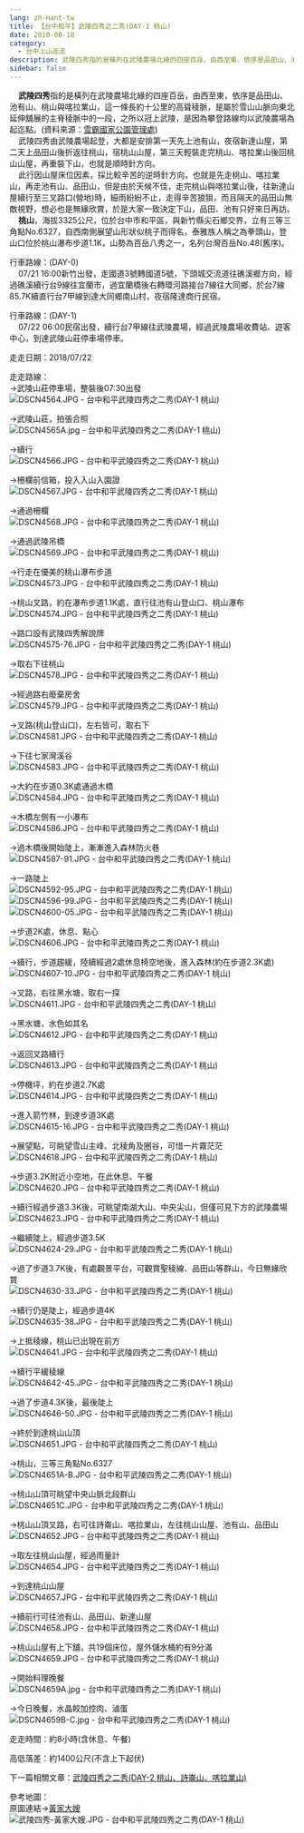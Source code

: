 ```yaml
---
lang: zh-Hant-tw
title: 【台中和平】武陵四秀之二秀(DAY-1 桃山)
date: 2018-08-10
category: 
  - 台中上山走走
description: 武陵四秀指的是橫列在武陵農場北緣的四座百岳，由西至東，依序是品田山、池有山、桃山與喀拉業山，這一條長約十公里的高聳稜脈，是屬於雪山山脈向東北延伸舖展的主脊稜脈中的一段，之所以冠上武陵，是因為攀登路線均以武陵農場為起迄點。(資料來源：[雪霸國家公園管理處](https://www.spnp.gov.tw/old/Article.aspx?a=1w%2Bby5rFa%2Bw%3D&lang=1)) 武陵四秀由武陵農場起登，大都是安排第一天先上池有山，夜宿新達山屋，第二天上品田山後折返往桃山，宿桃山山屋，第三天輕裝走完桃山、喀拉業山後回桃山山屋，再重裝下山，也就是順時針方向。 此行因山屋床位因素，採比較辛苦的逆時針方向，也就是先走桃山、喀拉業山，再走池有山、品田山，但是由於天候不佳，走完桃山與喀拉業山後，往新達山屋續行至三叉路口(營地)時，細雨紛紛不止，走得辛苦狼狽，而且隔天的品田山無敵視野，想必也是無緣欣賞，於是大家一致決定下山，品田、池有只好來日再訪。 桃山，海拔3325公尺，位於台中市和平區，與新竹縣尖石鄉交界，立有三等三角點No.6327，自西南側展望山形狀似桃子而得名，泰雅族人稱之為拳頭山，登山口位於桃山瀑布步道1.1K，山勢為百岳八秀之一，名列台灣百岳No.48(舊序)。
sidebar: false
---
```


    **武陵四秀**指的是橫列在武陵農場北緣的四座百岳，由西至東，依序是品田山、池有山、桃山與喀拉業山，這一條長約十公里的高聳稜脈，是屬於雪山山脈向東北延伸舖展的主脊稜脈中的一段，之所以冠上武陵，是因為攀登路線均以武陵農場為起迄點。(資料來源：[雪霸國家公園管理處](https://www.spnp.gov.tw/old/Article.aspx?a=1w%2Bby5rFa%2Bw%3D&lang=1))  
    武陵四秀由武陵農場起登，大都是安排第一天先上池有山，夜宿新達山屋，第二天上品田山後折返往桃山，宿桃山山屋，第三天輕裝走完桃山、喀拉業山後回桃山山屋，再重裝下山，也就是順時針方向。  
    此行因山屋床位因素，採比較辛苦的逆時針方向，也就是先走桃山、喀拉業山，再走池有山、品田山，但是由於天候不佳，走完桃山與喀拉業山後，往新達山屋續行至三叉路口(營地)時，細雨紛紛不止，走得辛苦狼狽，而且隔天的品田山無敵視野，想必也是無緣欣賞，於是大家一致決定下山，品田、池有只好來日再訪。  
    **桃山**，海拔3325公尺，位於台中市和平區，與新竹縣尖石鄉交界，立有三等三角點No.6327，自西南側展望山形狀似桃子而得名，泰雅族人稱之為拳頭山，登山口位於桃山瀑布步道1.1K，山勢為百岳八秀之一，名列台灣百岳No.48(舊序)。

行車路線：(DAY-0)  
    07/21 16:00新竹出發，走國道3號轉國道5號，下頭城交流道往礁溪鄉方向，經過礁溪續行台9線往宜蘭市，過宜蘭橋後右轉環河路接台7線往大同鄉，於台7線85.7K續直行台7甲線到達大同鄉南山村，夜宿隆達商行民宿。

行車路線：(DAY-1)  
    07/22 06:00民宿出發，續行台7甲線往武陵農場，經過武陵農場收費站、遊客中心，到達武陵山莊停車場停車。

走走日期：2018/07/22

走走路線：  
→武陵山莊停車場，整裝後07:30出發  
![DSCN4564.JPG - 台中和平武陵四秀之二秀(DAY-1 桃山)](image/1194652865_l.jpg)

→武陵山莊，拍張合照  
![DSCN4565A.jpg - 台中和平武陵四秀之二秀(DAY-1 桃山)](image/1194652965_l.jpg)

→續行  
![DSCN4566.JPG - 台中和平武陵四秀之二秀(DAY-1 桃山)](image/1194651292_l.jpg)

→柵欄前信箱，投入入山入園證  
![DSCN4567.JPG - 台中和平武陵四秀之二秀(DAY-1 桃山)](image/1194652078_l.jpg)

→通過柵欄  
![DSCN4568.JPG - 台中和平武陵四秀之二秀(DAY-1 桃山)](image/1194652966_l.jpg)

→通過武陵吊橋  
![DSCN4569.JPG - 台中和平武陵四秀之二秀(DAY-1 桃山)](image/1194651802_l.jpg)

→行走在優美的桃山瀑布步道  
![DSCN4573.JPG - 台中和平武陵四秀之二秀(DAY-1 桃山)](image/1194653065_l.jpg)

→桃山叉路，約在瀑布步道1.1K處，直行往池有山登山口、桃山瀑布  
![DSCN4574.JPG - 台中和平武陵四秀之二秀(DAY-1 桃山)](image/1194653066_l.jpg)

→路口設有武陵四秀解說牌  
![DSCN4575-76.JPG - 台中和平武陵四秀之二秀(DAY-1 桃山)](image/1194651803_l.jpg)

→取右下往桃山  
![DSCN4578.JPG - 台中和平武陵四秀之二秀(DAY-1 桃山)](image/1194652967_l.jpg)

→經過路右廢棄房舍  
![DSCN4579.JPG - 台中和平武陵四秀之二秀(DAY-1 桃山)](image/1194653165_l.jpg)

→叉路(桃山登山口)，左右皆可，取右下  
![DSCN4581.JPG - 台中和平武陵四秀之二秀(DAY-1 桃山)](image/1194651293_l.jpg)

→下往七家灣溪谷  
![DSCN4583.JPG - 台中和平武陵四秀之二秀(DAY-1 桃山)](image/1194652374_l.jpg)

→大約在步道0.3K處通過木橋  
![DSCN4584.JPG - 台中和平武陵四秀之二秀(DAY-1 桃山)](image/1194651485_l.jpg)

→木橋左側有一小瀑布  
![DSCN4586.JPG - 台中和平武陵四秀之二秀(DAY-1 桃山)](image/1194653166_l.jpg)

→過木橋後開始陡上，漸漸進入森林防火巷  
![DSCN4587-91.JPG - 台中和平武陵四秀之二秀(DAY-1 桃山)](image/1194652867_l.jpg)

→一路陡上  
![DSCN4592-95.JPG - 台中和平武陵四秀之二秀(DAY-1 桃山)](image/1194652079_l.jpg)  
![DSCN4596-99.JPG - 台中和平武陵四秀之二秀(DAY-1 桃山)](image/1194652375_l.jpg)  
![DSCN4600-05.JPG - 台中和平武陵四秀之二秀(DAY-1 桃山)](image/1194653265_l.jpg)

→步道2K處，休息、點心  
![DSCN4606.JPG - 台中和平武陵四秀之二秀(DAY-1 桃山)](image/1194653167_l.jpg)

→續行，步道趨緩，陸續經過2處休息椅空地後，進入森林(約在步道2.3K處)  
![DSCN4607-10.JPG - 台中和平武陵四秀之二秀(DAY-1 桃山)](image/1194652868_l.jpg)

→叉路，右往黑水塘，取右一探  
![DSCN4611.JPG - 台中和平武陵四秀之二秀(DAY-1 桃山)](image/1194652376_l.jpg)

→黑水塘，水色如其名  
![DSCN4612.JPG - 台中和平武陵四秀之二秀(DAY-1 桃山)](image/1194651486_l.jpg)

→返回叉路續行  
![DSCN4613.JPG - 台中和平武陵四秀之二秀(DAY-1 桃山)](image/1194653266_l.jpg)

→停機坪，約在步道2.7K處  
![DSCN4614.JPG - 台中和平武陵四秀之二秀(DAY-1 桃山)](image/1194652471_l.jpg)

→進入箭竹林，到達步道3K處  
![DSCN4615-16.JPG - 台中和平武陵四秀之二秀(DAY-1 桃山)](image/1194653168_l.jpg)

→展望點，可眺望雪山主峰、北稜角及圈谷，可惜一片霧茫茫  
![DSCN4618.JPG - 台中和平武陵四秀之二秀(DAY-1 桃山)](image/1194651295_l.jpg)

→步道3.2K附近小空地，在此休息、午餐  
![DSCN4620.JPG - 台中和平武陵四秀之二秀(DAY-1 桃山)](image/1194652970_l.jpg)

→續行經過步道3.3K後，可眺望南湖大山、中央尖山，但僅可見下方的武陵農場  
![DSCN4623.JPG - 台中和平武陵四秀之二秀(DAY-1 桃山)](image/1194653365_l.jpg)

→繼續陡上，經過步道3.5K  
![DSCN4624-29.JPG - 台中和平武陵四秀之二秀(DAY-1 桃山)](image/1194651296_l.jpg)

→過了步道3.7K後，有處觀景平台，可觀賞聖稜線、品田山等群山，今日無緣欣賞  
![DSCN4630-33.JPG - 台中和平武陵四秀之二秀(DAY-1 桃山)](image/1194652971_l.jpg)

→續行仍是陡上，經過步道4K  
![DSCN4635-38.JPG - 台中和平武陵四秀之二秀(DAY-1 桃山)](image/1194653069_l.jpg)

→上抵稜線，桃山已出現在前方  
![DSCN4641.JPG - 台中和平武陵四秀之二秀(DAY-1 桃山)](image/1194652378_l.jpg)

→續行平緩稜線  
![DSCN4642-45.JPG - 台中和平武陵四秀之二秀(DAY-1 桃山)](image/1194652379_l.jpg)

→過了步道4.3K後，最後陡上  
![DSCN4646-50.JPG - 台中和平武陵四秀之二秀(DAY-1 桃山)](image/1194652380_l.jpg)

→終於到達桃山山頂  
![DSCN4651.JPG - 台中和平武陵四秀之二秀(DAY-1 桃山)](image/1194652973_l.jpg)

→桃山，三等三角點No.6327  
![DSCN4651A-B.JPG - 台中和平武陵四秀之二秀(DAY-1 桃山)](image/1194652768_l.jpg)

→桃山山頂可眺望中央山脈北段群山  
![DSCN4651C.JPG - 台中和平武陵四秀之二秀(DAY-1 桃山)](image/1194651804_l.jpg)

→桃山山頂叉路，右可往詩崙山、喀拉業山，左往桃山山屋、池有山、品田山  
![DSCN4652.JPG - 台中和平武陵四秀之二秀(DAY-1 桃山)](image/1194653171_l.jpg)

→取左往桃山山屋，經過雨量計  
![DSCN4654.JPG - 台中和平武陵四秀之二秀(DAY-1 桃山)](image/1194651297_l.jpg)

→到達桃山山屋  
![DSCN4657.JPG - 台中和平武陵四秀之二秀(DAY-1 桃山)](image/1194652082_l.jpg)

→續前行可往池有山、品田山、新達山屋  
![DSCN4658.JPG - 台中和平武陵四秀之二秀(DAY-1 桃山)](image/1194653172_l.jpg)

→桃山山屋有上下舖，共19個床位，屋外儲水桶約有9分滿  
![DSCN4659.JPG - 台中和平武陵四秀之二秀(DAY-1 桃山)](image/1194653075_l.jpg)

→開始料理晚餐  
![DSCN4659A.jpg - 台中和平武陵四秀之二秀(DAY-1 桃山)](image/1194653271_l.jpg)

→今日晚餐，水晶餃加控肉、滷蛋  
![DSCN4659B-C.jpg - 台中和平武陵四秀之二秀(DAY-1 桃山)](image/1194651299_l.jpg)

走走時間：約8小時(含休息、午餐)

高低落差：約1400公尺(不含上下起伏)

下一篇相關文章：[武陵四秀之二秀(DAY-2 桃山、詩崙山、喀拉業山)](http://blog.xuite.net/shiun101/1013399/585154248)

參考地圖：  
原圖連結→[黃家大嫂](http://blog.xuite.net/lin6151/blog/129097971)  
![武陵四秀-黃家大嫂.JPG - 台中和平武陵四秀之二秀(DAY-1 桃山)](image/1194651990_l.jpg)